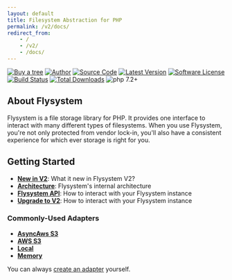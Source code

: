 ```yaml
---
layout: default
title: Filesystem Abstraction for PHP
permalink: /v2/docs/
redirect_from:
    - /
    - /v2/
    - /docs/
---
```


[![Buy a tree](https://img.shields.io/badge/Buy%20me%20a%20tree-%F0%9F%8C%B3-green)](https://offset.earth/frankdejonge?gift-trees)
[![Author](https://img.shields.io/badge/author-@frankdejonge-blue.svg)](https://twitter.com/frankdejonge)
[![Source Code](https://img.shields.io/badge/source-thephpleague/flysystem-blue.svg)](https://github.com/thephpleague/flysystem)
[![Latest Version](https://img.shields.io/github/tag/thephpleague/flysystem.svg)](https://github.com/thephpleague/flysystem/releases)
[![Software License](https:////img.shields.io/badge/license-MIT-brightgreen.svg)](https://github.com/thephpleague/flysystem/blob/master/LICENSE)
[![Build Status](https://travis-ci.org/thephpleague/flysystem.svg?branch=v1.0)](https://travis-ci.org/thephpleague/flysystem)
[![Total Downloads](https://img.shields.io/packagist/dt/league/flysystem.svg)](https://packagist.org/packages/league/flysystem)
![php 7.2+](https://img.shields.io/badge/php-min%207.2-red.svg)

## About Flysystem

Flysystem is a file storage library for PHP. It provides one interface to
interact with many different types of filesystems. When you use Flysystem, you're
not only protected from vendor lock-in, you'll also have a consistent experience
for which ever storage is right for you. 

## Getting Started

* **[New in V2](/v2/docs/what-is-new/)**: What it new in Flysystem V2?
* **[Architecture](/v2/docs/architecture/)**: Flysystem's internal architecture
* **[Flysystem API](/v2/docs/usage/filesystem-api/)**: How to interact with your Flysystem instance
* **[Upgrade to V2](/v2/docs/advanced/upgrade-to-2.0.0/)**: How to interact with your Flysystem instance

### Commonly-Used Adapters

* **[AsyncAws S3](https://flysystem.thephpleague.com/v2/docs/adapter/async-aws-s3/)**
* **[AWS S3](/v2/docs/adapter/aws-s3-v3/)**
* **[Local](/v2/docs/adapter/local/)**
* **[Memory](/v2/docs/adapter/in-memory/)**

You can always [create an adapter](/v2/docs/advanced/creating-an-adapter/) yourself.
